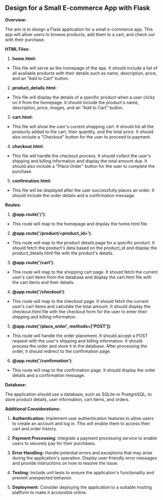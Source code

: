 ## Design for a Small E-commerce App with Flask

**Overview:**

The aim is to design a Flask application for a small e-commerce app. This app will allow users to browse products, add them to a cart, and check out with their purchase.

**HTML Files:**

1. **home.html:**
 - This file will serve as the homepage of the app. It should include a list of all available products with their details such as name, description, price, and an "Add to Cart" button.


2. **product_details.html:**
 - This file will display the details of a specific product when a user clicks on it from the homepage. It should include the product's name, description, price, images, and an "Add to Cart" button.


3. **cart.html:**
 - This file will show the user's current shopping cart. It should list all the products added to the cart, their quantity, and the total price. It should also include a "Checkout" button for the user to proceed to payment.


4. **checkout.html:**
 - This file will handle the checkout process. It should collect the user's shipping and billing information and display the total amount due. It should also include a "Place Order" button for the user to complete the purchase.


5. **confirmation.html:**
 - This file will be displayed after the user successfully places an order. It should include the order details and a confirmation message.


**Routes:**

1. **@app.route('/')**: 
 - This route will map to the homepage and display the home.html file.


2. **@app.route('/product/<product_id>')**:
 - This route will map to the product details page for a specific product. It should fetch the product's data based on the product_id and display the product_details.html file with the product's details.


3. **@app.route('/cart')**:
 - This route will map to the shopping cart page. It should fetch the current user's cart items from the database and display the cart.html file with the cart items and their details.


4. **@app.route('/checkout')**:
 - This route will map to the checkout page. It should fetch the current user's cart items and calculate the total amount. It should display the checkout.html file with the checkout form for the user to enter their shipping and billing information.


5. **@app.route('/place_order', methods=['POST'])**:
 - This route will handle the order placement. It should accept a POST request with the user's shipping and billing information. It should process the order and store it in the database. After processing the order, it should redirect to the confirmation page.


6. **@app.route('/confirmation')**:
 - This route will map to the confirmation page. It should display the order details and a confirmation message.

**Database:**

The application should use a database, such as SQLite or PostgreSQL, to store product details, user information, cart items, and orders.

**Additional Considerations:**

1. **Authentication:** Implement user authentication features to allow users to create an account and log in. This will enable them to access their cart and order history.


2. **Payment Processing:** Integrate a payment processing service to enable users to securely pay for their purchases.


3. **Error Handling:** Handle potential errors and exceptions that may arise during the application's operation. Display user-friendly error messages and provide instructions on how to resolve the issue.


4. **Testing:** Include unit tests to ensure the application's functionality and prevent unexpected behavior.


5. **Deployment:** Consider deploying the application to a suitable hosting platform to make it accessible online.